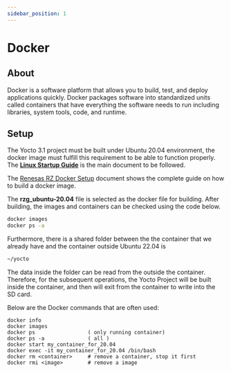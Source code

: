 ```yaml
---
sidebar_position: 1
---
```


# Docker
## About
Docker is a software platform that allows you to build, test, and deploy applications quickly. Docker packages software into standardized units called containers that have everything the software needs to run including libraries, system tools, code, and runtime.

## Setup
The Yocto 3.1 project must be built under Ubuntu 20.04 environment, the docker image must fulfill this requirement to be able to function properly. The <a href="http://140.112.12.82/docu-moil-renesas/assets/files/LinuxStartUpGuide-v3.0.6-a054b3a83140c44a03d92433b163ee18.pdf"><strong>Linux Startup Guide</strong></a> is the main document to be followed.

The [Renesas RZ Docker Setup](https://github.com/renesas-rz/docker_setup) document shows the complete guide on how to build a docker image.

The **rzg_ubuntu-20.04** file is selected as the docker file for building. After building, the images and containers can be checked using the code below.
```bash
docker images
docker ps -a
```
Furthermore, there is a shared folder between the the container that we already have and the container outside Ubuntu 22.04 is 
```bash
~/yocto
```
The data inside the folder can be read from the outside the container. Therefore, for the subsequent operations, the Yocto Project will be built inside the container, and then will exit from the container to write into the SD card.

Below are the Docker commands that are often used:
```
docker info
docker images
docker ps                 ( only running container)
docker ps -a              ( all )
docker start my_container_for_20.04 
docker exec -it my_container_for_20.04 /bin/bash
docker rm <container>     # remove a container, stop it first 
docker rmi <image>        # remove a image
```


